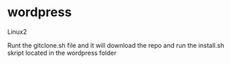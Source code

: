 # wordpress
 Linux2

Runt the gitclone.sh file and it will download the repo and run the install.sh skript located in the wordpress folder
